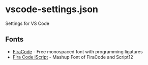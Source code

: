# vscode-settings.json
Settings for VS Code

## Fonts
- [FiraCode](https://github.com/tonsky/FiraCode) - Free monospaced font with programming ligatures
- [Fira Code iScript](https://github.com/kencrocken/FiraCodeiScript) - Mashup Font of FiraCode and Script12
